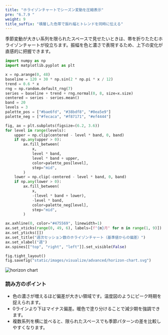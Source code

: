 ```yaml
---
title: "ホライゾンチャートでシーズン変動を圧縮表示"
pre: "6.7.9 "
weight: 9
title_suffix: "積層した色帯で振れ幅とトレンドを同時に伝える"
---
```


季節変動が大きい系列を限られたスペースで見せたいときは、帯を折りたたむホライゾンチャートが役立ちます。振幅を色と濃さで表現するため、上下の変化が直感的に把握できます。

```python
import numpy as np
import matplotlib.pyplot as plt

x = np.arange(0, 48)
baseline = 120 + 30 * np.sin(2 * np.pi * x / 12)
trend = 0.6 * x
rng = np.random.default_rng(7)
series = baseline + trend + rng.normal(0, 8, size=x.size)
centered = series - series.mean()
band = 20
levels = 3
palette_pos = ["#bae6fd", "#38bdf8", "#0ea5e9"]
palette_neg = ["#fecaca", "#f87171", "#ef4444"]

fig, ax = plt.subplots(figsize=(6.2, 3.6))
for level in range(levels):
    upper = np.clip(centered - level * band, 0, band)
    if np.any(upper > 0):
        ax.fill_between(
            x,
            level * band,
            level * band + upper,
            color=palette_pos[level],
            step="mid",
        )
    lower = np.clip(-centered - level * band, 0, band)
    if np.any(lower > 0):
        ax.fill_between(
            x,
            -(level * band + lower),
            -level * band,
            color=palette_neg[level],
            step="mid",
        )

ax.axhline(0, color="#475569", linewidth=1)
ax.set_xticks(range(0, 49, 6), labels=[f"{m}月" for m in range(1, 9)])
ax.set_yticks([])
ax.set_title("週次セッション数のホライゾンチャート（基準値からの偏差）")
ax.set_xlabel("週")
ax.spines[["top", "right", "left"]].set_visible(False)

fig.tight_layout()
fig.savefig("static/images/visualize/advanced/horizon-chart.svg")
```

![horizon chart](/images/visualize/advanced/horizon-chart.svg)

### 読み方のポイント
- 色の濃さが増えるほど偏差が大きい領域です。温度図のようにピーク時期を捉えられます。
- 0ラインより下はマイナス偏差。暖色で塗り分けることで減少期を強調できます。
- 複数系列を横に並べると、限られたスペースでも季節パターンの差を比較しやすくなります。

